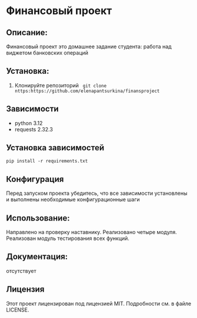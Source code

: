 # Финансовый проект


## Описание:
Финансовый проект это домашнее задание студента: работа над виджетом банковских операций


## Установка:
1. Клонируйте репозиторий 
``` git clone nttps:https://github.com/elenapantsurkina/finansproject```


## Зависимости
- python 3.12
- requests 2.32.3


## Установка зависимостей
```pip install -r requirements.txt```


## Конфигурация
Перед запуском проекта убедитесь, что все зависимости установлены и выполнены необходимые конфигурационные шаги


## Использование:
Направлено на проверку наставнику.
Реализовано четыре модуля.
Реализован модуль тестирования всех функций.


## Документация:
отсутствует


## Лицензия 
Этот проект лицензирован под лицензией MIT. Подробности см. в файле LICENSE.

